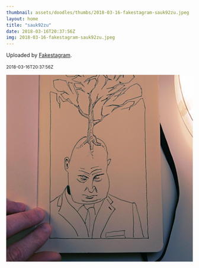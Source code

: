 ```yaml
---
thumbnail: assets/doodles/thumbs/2018-03-16-fakestagram-sauk92zu.jpeg
layout: home
title: "sauk92zu"
date: 2018-03-16T20:37:56Z
img: 2018-03-16-fakestagram-sauk92zu.jpeg
---
```


Uploaded by [Fakestagram](https://github.com/opyate/fakestagram).

<small>2018-03-16T20:37:56Z</small>

![Uploaded by Fakestagram](assets/doodles/original/2018-03-16-fakestagram-sauk92zu.jpeg)
